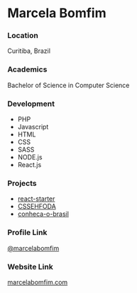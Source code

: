 # Marcela Bomfim

### Location

Curitiba, Brazil

### Academics

Bachelor of Science in Computer Science

### Development

- PHP
- Javascript
- HTML
- CSS
- SASS
- NODE.js
- React.js

### Projects

- [react-starter](https://github.com/marcelabomfim/react-starter)
- [CSSEHFODA](https://github.com/marcelabomfim/CSSEHFODA)
- [conheca-o-brasil](https://github.com/marcelabomfim/conheca-o-brasil)

### Profile Link

[@marcelabomfim](https://github.com/marcelabomfim)

### Website Link

[marcelabomfim.com](http://marcelabomfim.com)